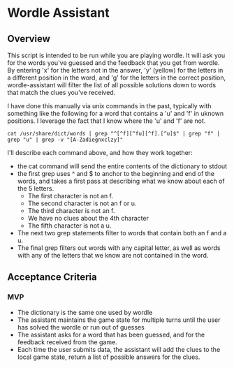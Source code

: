 # Wordle Assistant #

## Overview ##

This script is intended to be run while you are playing wordle. It will ask you for the words you've guessed and the feedback that you get from wordle.  By entering 'x' for the letters not in the answer, 'y' (yellow) for the letters in a different position in the word, and 'g' for the letters in the correct position, wordle-assistant will filter the list of all possible solutions down to words that match the clues you've received.

I have done this manually via unix commands in the past, typically with something like the following for a word that contains a 'u' and 'f' in uknown positions.  I leverage the fact that I know where the 'u' and 'f' are not.

```
cat /usr/share/dict/words | grep "^[^f][^fu][^f].[^u]$" | grep "f" | grep "u" | grep -v "[A-Zadiegnxclzy]"
```

I'll describe each command above, and how they work together:

* the cat command will send the entire contents of the dictionary to stdout
* the first grep uses ^ and $ to anchor to the beginning and end of the words, and takes a first pass at describing what we know about each of the 5 letters.
  * The first character is not an f.
  * The second character is not an f or u.
  * The third character is not an f.
  * We have no clues about the 4th character
  * The fifth character is not a u.
* The next two grep statements filter to words that contain both an f and a u.
* The final grep filters out words with any capital letter, as well as words with any of the letters that we know are not contained in the word.

## Acceptance Criteria ##

### MVP ###

* The dictionary is the same one used by wordle
* The assistant maintains the game state for multiple turns until the user has solved the wordle or run out of guesses
* The assistant asks for a word that has been guessed, and for the feedback received from the game.
* Each time the user submits data, the assistant will add the clues to the local game state, return a list of possible answers for the clues.
